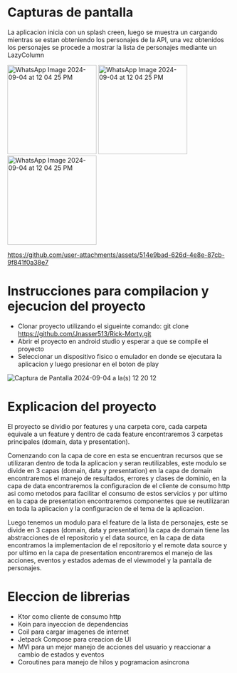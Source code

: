 # Capturas de pantalla
La aplicacion inicia con un splash creen, luego se muestra un cargando mientras se estan obteniendo los personajes de la API, una vez obtenidos los personajes se procede a mostrar la lista de personajes mediante un LazyColumn

<img src="https://github.com/user-attachments/assets/760f9cc3-e2ad-48b0-b5ee-2d6073450891" alt="WhatsApp Image 2024-09-04 at 12 04 25 PM" width="200" />
<img src="https://github.com/user-attachments/assets/e48ea466-efbf-4b63-89d2-fe09f9a00325" alt="WhatsApp Image 2024-09-04 at 12 04 25 PM" width="200" />
<img src="https://github.com/user-attachments/assets/a2401e56-172f-485f-86d1-afa9d4000292" alt="WhatsApp Image 2024-09-04 at 12 04 25 PM" width="200" />

https://github.com/user-attachments/assets/514e9bad-626d-4e8e-87cb-9f841f0a38e7

# Instrucciones para compilacion y ejecucion del proyecto
- Clonar proyecto utilizando el sigueinte comando: git clone https://github.com/Jnasser513/Rick-Morty.git
- Abrir el proyecto en android studio y esperar a que se compile el proyecto
- Seleccionar un dispositivo fisico o emulador en donde se ejecutara la aplicacion y luego presionar en el boton de play
  
![Captura de Pantalla 2024-09-04 a la(s) 12 20 12](https://github.com/user-attachments/assets/edc53484-44c4-43c0-b3fb-eb5ed6d52f48)

# Explicacion del proyecto
El proyecto se dividio por features y una carpeta core, 
cada carpeta equivale a un feature y dentro de cada feature encontraremos 3 carpetas principales (domain, data y presentation).

Comenzando con la capa de core en esta se encuentran recursos que se utilizaran dentro de toda la aplicacion y seran reutilizables, 
este modulo se divide en 3 capas (domain, data y presentation) en la capa de domain encontraremos el manejo de resultados, errores y clases de dominio, 
en la capa de data encontraremos la configuracion de el cliente de consumo http asi como metodos para facilitar el consumo de estos servicios y por ultimo en la capa de presentation 
encontraremos componentes que se reutilizaran en toda la aplicacion y la configuracion de el tema de la aplicacion.

Luego tenemos un modulo para el feature de la lista de personajes, este se divide en 3 capas (domain, data y presentation) la capa de domain tiene las abstracciones de el repositorio y el data source, 
en la capa de data encontramos la implementacion de el repositorio y el remote data source y por ultimo en la capa de presentation encontraremos el manejo de las acciones, eventos y 
estados ademas de el viewmodel y la pantalla de personajes.

# Eleccion de librerias
- Ktor como cliente de consumo http
- Koin para inyeccion de dependencias
- Coil para cargar imagenes de internet
- Jetpack Compose para creacion de UI
- MVI para un mejor manejo de acciones del usuario y reaccionar a cambio de estados y eventos
- Coroutines para manejo de hilos y pogramacion asincrona
